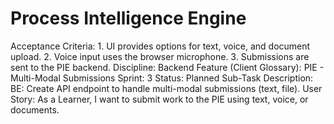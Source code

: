# Process Intelligence Engine

Acceptance Criteria: 1. UI provides options for text, voice, and document upload. 2. Voice input uses the browser microphone. 3. Submissions are sent to the PIE backend.
Discipline: Backend
Feature (Client Glossary): PIE - Multi-Modal Submissions
Sprint: 3
Status: Planned
Sub-Task Description: BE: Create API endpoint to handle multi-modal submissions (text, file).
User Story: As a Learner, I want to submit work to the PIE using text, voice, or documents.